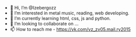 - 👋 Hi, I’m @Izebergozz
- 👀 I’m interested in metal music, reading, web developing.
- 🌱 I’m currently learning html, css, js and python.
- 💞️ I’m looking to collaborate on ...
- 📫 How to reach me - https://vk.com/vz_zv05.mail.ry2015

<!---
Kerstoheizche/Kerstoheizche is a ✨ special ✨ repository because its `README.md` (this file) appears on your GitHub profile.
You can click the Preview link to take a look at your changes.
--->
